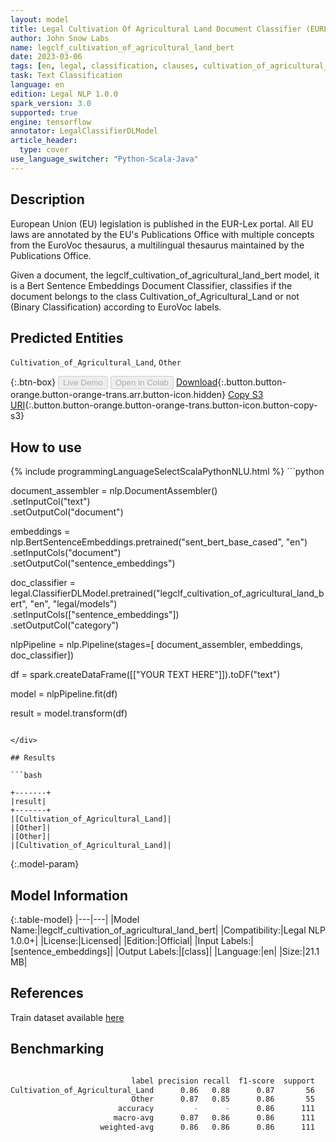 ```yaml
---
layout: model
title: Legal Cultivation Of Agricultural Land Document Classifier (EURLEX)
author: John Snow Labs
name: legclf_cultivation_of_agricultural_land_bert
date: 2023-03-06
tags: [en, legal, classification, clauses, cultivation_of_agricultural_land, licensed, tensorflow]
task: Text Classification
language: en
edition: Legal NLP 1.0.0
spark_version: 3.0
supported: true
engine: tensorflow
annotator: LegalClassifierDLModel
article_header:
  type: cover
use_language_switcher: "Python-Scala-Java"
---
```


## Description

European Union (EU) legislation is published in the EUR-Lex portal. All EU laws are annotated by the EU's Publications Office with multiple concepts from the EuroVoc thesaurus, a multilingual thesaurus maintained by the Publications Office.

Given a document, the legclf_cultivation_of_agricultural_land_bert model, it is a Bert Sentence Embeddings Document Classifier, classifies if the document belongs to the class Cultivation_of_Agricultural_Land or not (Binary Classification) according to EuroVoc labels.

## Predicted Entities

`Cultivation_of_Agricultural_Land`, `Other`

{:.btn-box}
<button class="button button-orange" disabled>Live Demo</button>
<button class="button button-orange" disabled>Open in Colab</button>
[Download](https://s3.amazonaws.com/auxdata.johnsnowlabs.com/legal/models/legclf_cultivation_of_agricultural_land_bert_en_1.0.0_3.0_1678111585218.zip){:.button.button-orange.button-orange-trans.arr.button-icon.hidden}
[Copy S3 URI](s3://auxdata.johnsnowlabs.com/legal/models/legclf_cultivation_of_agricultural_land_bert_en_1.0.0_3.0_1678111585218.zip){:.button.button-orange.button-orange-trans.button-icon.button-copy-s3}

## How to use



<div class="tabs-box" markdown="1">
{% include programmingLanguageSelectScalaPythonNLU.html %}
```python

document_assembler = nlp.DocumentAssembler()\
    .setInputCol("text")\
    .setOutputCol("document")

embeddings = nlp.BertSentenceEmbeddings.pretrained("sent_bert_base_cased", "en")\
    .setInputCols("document")\
    .setOutputCol("sentence_embeddings")

doc_classifier = legal.ClassifierDLModel.pretrained("legclf_cultivation_of_agricultural_land_bert", "en", "legal/models")\
    .setInputCols(["sentence_embeddings"])\
    .setOutputCol("category")

nlpPipeline = nlp.Pipeline(stages=[
    document_assembler, 
    embeddings,
    doc_classifier])

df = spark.createDataFrame([["YOUR TEXT HERE"]]).toDF("text")

model = nlpPipeline.fit(df)

result = model.transform(df)

```

</div>

## Results

```bash

+-------+
|result|
+-------+
|[Cultivation_of_Agricultural_Land]|
|[Other]|
|[Other]|
|[Cultivation_of_Agricultural_Land]|

```

{:.model-param}
## Model Information

{:.table-model}
|---|---|
|Model Name:|legclf_cultivation_of_agricultural_land_bert|
|Compatibility:|Legal NLP 1.0.0+|
|License:|Licensed|
|Edition:|Official|
|Input Labels:|[sentence_embeddings]|
|Output Labels:|[class]|
|Language:|en|
|Size:|21.1 MB|

## References

Train dataset available [here](https://huggingface.co/datasets/lex_glue)

## Benchmarking

```bash

                           label precision recall  f1-score  support
Cultivation_of_Agricultural_Land      0.86   0.88      0.87       56
                           Other      0.87   0.85      0.86       55
                        accuracy         -      -      0.86      111
                       macro-avg      0.87   0.86      0.86      111
                    weighted-avg      0.86   0.86      0.86      111
```
